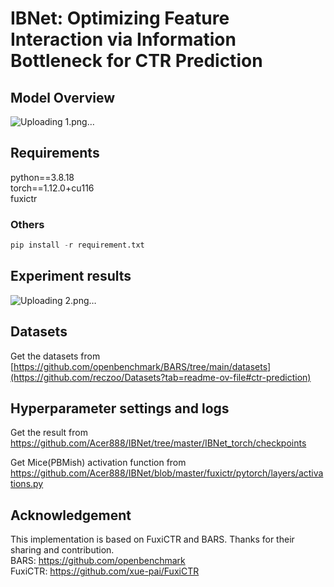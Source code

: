 # IBNet: Optimizing Feature Interaction via Information Bottleneck for CTR Prediction
## Model Overview
![Uploading 1.png…]()



## Requirements
python==3.8.18  
torch==1.12.0+cu116  
fuxictr  

### Others
```python
pip install -r requirement.txt
```

## Experiment results
![Uploading 2.png…]()



## Datasets
Get the datasets from [https://github.com/openbenchmark/BARS/tree/main/datasets](https://github.com/reczoo/Datasets?tab=readme-ov-file#ctr-prediction)



## Hyperparameter settings and logs

Get the result from https://github.com/Acer888/IBNet/tree/master/IBNet_torch/checkpoints

Get Mice(PBMish) activation function from https://github.com/Acer888/IBNet/blob/master/fuxictr/pytorch/layers/activations.py




## Acknowledgement
This implementation is based on FuxiCTR and BARS. Thanks for their sharing and contribution.  
BARS: https://github.com/openbenchmark  
FuxiCTR: https://github.com/xue-pai/FuxiCTR
